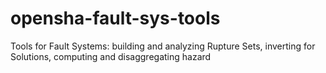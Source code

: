 # opensha-fault-sys-tools
Tools for Fault Systems: building and analyzing Rupture Sets, inverting for Solutions, computing and disaggregating hazard
